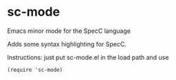 # sc-mode
Emacs minor mode for the SpecC language

Adds some syntax highlighting for SpecC.

Instructions: just put sc-mode.el in the load path and use

```elisp
(require 'sc-mode)
```
